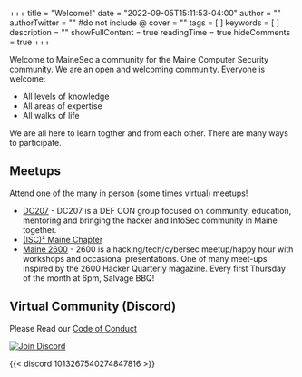 +++
title = "Welcome!"
date = "2022-09-05T15:11:53-04:00"
author = ""
authorTwitter = "" #do not include @
cover = ""
tags = [ ]
keywords = [ ]
description = ""
showFullContent = true
readingTime = true
hideComments = true
+++

Welcome to MaineSec a community for the Maine Computer Security community. We are an open and welcoming community. Everyone is welcome:
* All levels of knowledge
* All areas of expertise
* All walks of life

We are all here to learn togther and from each other. There are many ways to participate.

## Meetups
Attend one of the many in person (some times virtual) meetups!

* [DC207](https://dc207.org) - DC207 is a DEF CON group focused on community, education, mentoring and bringing the hacker and InfoSec community in Maine together.
* [(ISC)² Maine Chapter](https://www.linkedin.com/groups/4087670/)
* [Maine 2600](https://twitter.com/maine2600) - 2600 is a hacking/tech/cybersec meetup/happy hour with workshops and occasional presentations. One of many meet-ups inspired by the 2600 Hacker Quarterly magazine. Every first Thursday of the month at 6pm, Salvage BBQ!


## Virtual Community (Discord)

Please Read our [Code of Conduct](coc.mainesec.org)

[![Join Discord](posts/join-us-on-discord.png)](http://discord.mainesec.org)

{{< discord 1013267540274847816 >}}
